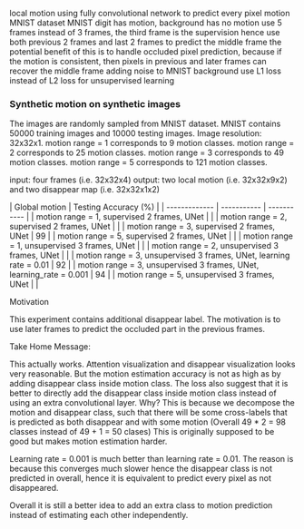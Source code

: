 local motion using fully convolutional network to predict every pixel motion
MNIST dataset
MNIST digit has motion, background has no motion
use 5 frames instead of 3 frames, the third frame is the supervision
hence use both previous 2 frames and last 2 frames to predict the middle frame
the potential benefit of this is to handle occluded pixel prediction, because if the motion is consistent, then pixels in previous and later frames can recover the middle frame 
adding noise to MNIST background
use L1 loss instead of L2 loss for unsupervised learning

### Synthetic motion on synthetic images
The images are randomly sampled from MNIST dataset.
MNIST contains 50000 training images and 10000 testing images.
Image resolution: 32x32x1.
motion range = 1 corresponds to 9 motion classes.
motion range = 2 corresponds to 25 motion classes.
motion range = 3 corresponds to 49 motion classes.
motion range = 5 corresponds to 121 motion classes.

input: four frames (i.e. 32x32x4)
output: two local motion (i.e. 32x32x9x2) and two disappear map (i.e. 32x32x1x2)

| Global motion | Testing Accuracy (%) |
| ------------- | ----------- | ----------- |
| motion range = 1, supervised 2 frames, UNet |  |
| motion range = 2, supervised 2 frames, UNet |  |
| motion range = 3, supervised 2 frames, UNet | 99 |
| motion range = 5, supervised 2 frames, UNet |  |
| motion range = 1, unsupervised 3 frames, UNet | |
| motion range = 2, unsupervised 3 frames, UNet | |
| motion range = 3, unsupervised 3 frames, UNet, learning rate = 0.01 | 92 |
| motion range = 3, unsupervised 3 frames, UNet, learning_rate = 0.001 | 94 |
| motion range = 5, unsupervised 3 frames, UNet | |

Motivation

This experiment contains additional disappear label.
The motivation is to use later frames to predict the occluded part in the previous frames.

Take Home Message:

This actually works.
Attention visualization and disappear visualization looks very reasonable.
But the motion estimation accuracy is not as high as by adding disappear class inside motion class.
The loss also suggest that it is better to directly add the disappear class inside motion class instead of using an extra convolutional layer. Why?
This is because we decompose the motion and disappear class, such that there will be some cross-labels that is predicted as both disappear and with some motion (Overall 49 * 2 = 98 classes instead of 49 + 1 = 50 clases) 
This is originally supposed to be good but makes motion estimation harder.

Learning rate = 0.001 is much better than learning rate = 0.01.
The reason is because this converges much slower hence the disappear class is not predicted in overall, hence it is equivalent to predict every pixel as not disappeared.

Overall it is still a better idea to add an extra class to motion prediction instead of estimating each other independently.
